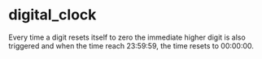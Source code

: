 # digital_clock
Every time a digit resets itself to zero the immediate higher digit is also triggered and when the time reach 23:59:59, the time resets to 00:00:00.
